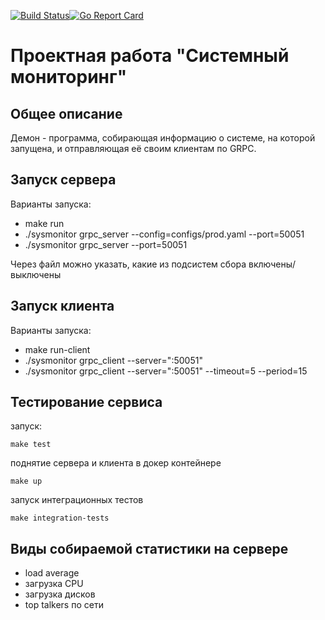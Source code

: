 [![Build Status](https://travis-ci.org/mpuzanov/sysmonitor.svg?branch=master)](https://travis-ci.org/mpuzanov/sysmonitor)[![Go Report Card](https://goreportcard.com/badge/github.com/mpuzanov/sysmonitor)](https://goreportcard.com/report/github.com/mpuzanov/sysmonitor)
# Проектная работа "Системный мониторинг"

## Общее описание

Демон - программа, собирающая информацию о системе, на которой запущена, и отправляющая её своим клиентам по GRPC.

## Запуск сервера

Варианты запуска:
 - make run
 - ./sysmonitor grpc_server --config=configs/prod.yaml --port=50051
 - ./sysmonitor grpc_server --port=50051

Через файл можно указать, какие из подсистем сбора включены/выключены

## Запуск клиента

Варианты запуска:
 - make run-client
 - ./sysmonitor grpc_client --server=":50051"
 - ./sysmonitor grpc_client --server=":50051" --timeout=5 --period=15

## Тестирование сервиса

запуск:

    make test

поднятие сервера и клиента в докер контейнере

    make up

запуск интеграционных тестов

    make integration-tests

## Виды собираемой статистики на сервере

- load average
- загрузка CPU
- загрузка дисков
- top talkers по сети
